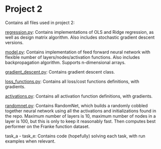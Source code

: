 # Project 2
Contains all files used in project 2:

[regression.py](regression.py): Contains implementations of OLS and Ridge regression,
as well as design matrix algorithm. Also includes stochastic gradient descent versions.

[model.py](bias_variance.py): Contains implementation of feed forward neural network
with flexible number of layers/nodes/activation functions.
Also includes backpropagation algorithm. Supports n-dimensional arrays.

[gradient_descent.py](gradient_descent.py): Contains gradient descent class.

[loss_functions.py](loss_functions.py): Contains all loss/cost functions definitions,
with gradients.

[activations.py](activations.py): Contains all activation function definitions,
with gradients.

[randomnet.py](randomnet.py): Contains RandomNet, which builds a randomly cobbled
together neural network using all the activations and initializations found
in the repo. Maximum number of layers is 10, maximum number of nodes in a layer is 100,
but this is only to keep it reasonably fast. Then computes best performer on the
Franke function dataset.

task_a - task_e: Contains code (hopefully) solving each task, with run examples when relevant.
